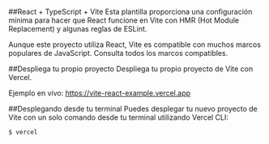 ##React + TypeScript + Vite
Esta plantilla proporciona una configuración mínima para hacer que React funcione en Vite con HMR (Hot Module Replacement) y algunas reglas de ESLint.

Aunque este proyecto utiliza React, Vite es compatible con muchos marcos populares de JavaScript. Consulta todos los marcos compatibles.

##Despliega tu propio proyecto
Despliega tu propio proyecto de Vite con Vercel.



Ejemplo en vivo: https://vite-react-example.vercel.app

##Desplegando desde tu terminal
Puedes desplegar tu nuevo proyecto de Vite con un solo comando desde tu terminal utilizando Vercel CLI:

```shell
$ vercel
```
